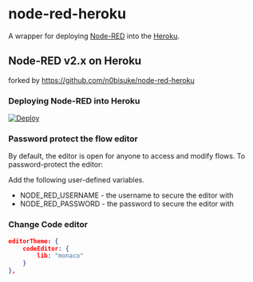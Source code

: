 node-red-heroku
================

A wrapper for deploying [Node-RED](http://nodered.org) into the [Heroku](https://www.heroku.com).

## Node-RED v2.x on Heroku

forked by https://github.com/n0bisuke/node-red-heroku

### Deploying Node-RED into Heroku

[![Deploy](https://www.herokucdn.com/deploy/button.png)](https://heroku.com/deploy?template=https://github.com/kent1026/node-red-heroku)

### Password protect the flow editor

By default, the editor is open for anyone to access and modify flows. To password-protect the editor:

Add the following user-defined variables.

* NODE_RED_USERNAME - the username to secure the editor with
* NODE_RED_PASSWORD - the password to secure the editor with

### Change Code editor
```json
editorTheme: {
    codeEditor: {
        lib: "monaco"
    }
},

```
